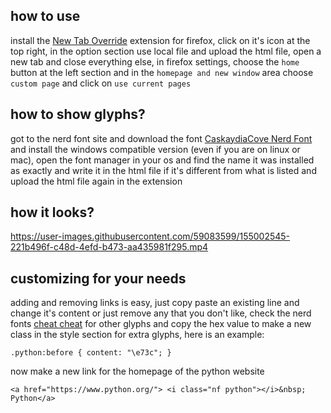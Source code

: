 ## how to use
install the [New Tab Override](https://addons.mozilla.org/en-US/firefox/addon/new-tab-override/) extension for firefox, click on it's icon at the top right, in the option section use local file and upload the html file, open a new tab and close everything else, in firefox settings, choose the `home` button at the left section and in the `homepage and new window` area choose `custom page` and click on `use current pages`

## how to show glyphs?
got to the nerd font site and download the font [CaskaydiaCove Nerd Font](https://github.com/ryanoasis/nerd-fonts/releases/download/v2.1.0/CascadiaCode.zip) and install the windows compatible version (even if you are on linux or mac), open the font manager in your os and find the name it was installed as exactly and write it in the html file if it's different from what is listed and upload the html file again in the extension

## how it looks?

https://user-images.githubusercontent.com/59083599/155002545-221b496f-c48d-4efd-b473-aa435981f295.mp4

## customizing for your needs
adding and removing links is easy, just copy paste an existing line and change it's content or just remove any that you don't like, check the nerd fonts [cheat cheat](https://www.nerdfonts.com/cheat-sheet) for other glyphs and copy the hex value to make a new class in the style section for extra glyphs, here is an example:

```
.python:before { content: "\e73c"; }
```

now make a new link for the homepage of the python website

```
<a href="https://www.python.org/"> <i class="nf python"></i>&nbsp; Python</a>
```
